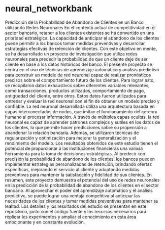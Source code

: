 # neural_networkbank
 Predicción de la Probabilidad de Abandono de Clientes en un Banco utilizando Redes Neuronales
En el contexto actual de competitividad en el sector bancario, retener a los clientes existentes se ha convertido en una prioridad estratégica. La capacidad de anticipar el abandono de los clientes puede permitir a los bancos tomar medidas preventivas y desarrollar estrategias efectivas de retención de clientes. Con este objetivo en mente, se ha desarrollado un proyecto de investigación que utiliza redes neuronales para predecir la probabilidad de que un cliente deje de ser cliente en base a los datos históricos del banco.
El presente proyecto se centra en el uso de técnicas de aprendizaje automático y análisis predictivo para construir un modelo de red neuronal capaz de realizar pronósticos precisos sobre el comportamiento futuro de los clientes. Para lograr esto, se recopilaron datos exhaustivos sobre diferentes variables relevantes, como transacciones, productos utilizados, comportamiento de pago, antigüedad del cliente, entre otros. Estos datos fueron utilizados para entrenar y evaluar la red neuronal con el fin de obtener un modelo preciso y confiable.
La red neuronal desarrollada utiliza una arquitectura basada en capas interconectadas de nodos, que imitan el funcionamiento del cerebro humano al procesar información. A través de múltiples capas ocultas, la red neuronal es capaz de aprender patrones complejos y sutiles en los datos de los clientes, lo que permite hacer predicciones sobre su propensión a abandonar la relación bancaria. Además, se utilizaron técnicas de regularización y optimización para mejorar la generalización y el rendimiento del modelo.
Los resultados obtenidos de este estudio tienen el potencial de proporcionar a las instituciones financieras una valiosa herramienta para la toma de decisiones estratégicas. Al predecir con precisión la probabilidad de abandono de los clientes, los bancos pueden implementar estrategias personalizadas de retención, brindando ofertas específicas, mejorando el servicio al cliente y adoptando medidas preventivas para mantener la satisfacción y fidelidad de sus clientes.
En resumen, este proyecto demuestra el potencial del uso de redes neuronales en la predicción de la probabilidad de abandono de los clientes en el sector bancario. Al aprovechar el poder del aprendizaje automático y el análisis predictivo, se puede lograr una ventaja competitiva al anticipar las necesidades de los clientes y tomar medidas preventivas para mantener su lealtad. Los detalles y los resultados del estudio se presentan en este repositorio, junto con el código fuente y los recursos necesarios para replicar los experimentos y ampliar el conocimiento en esta área emocionante y en constante evolución.
